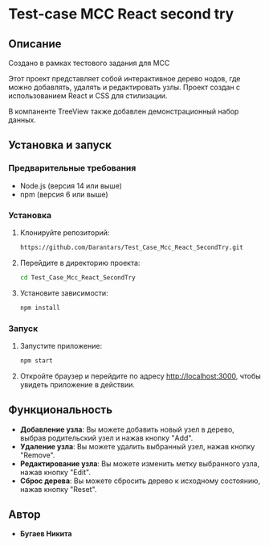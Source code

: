 # Test-сase MСС React second try


## Описание

Создано в рамках тестового задания для MCC

Этот проект представляет собой интерактивное дерево нодов, где можно добавлять, удалять и редактировать узлы. Проект создан с использованием React и CSS для стилизации.

В компаненте TreeView также добавлен демонстрационный набор данных.

## Установка и запуск

### Предварительные требования

- Node.js (версия 14 или выше)
- npm (версия 6 или выше)

### Установка

1. Клонируйте репозиторий:

    ```bash
    https://github.com/Darantars/Test_Case_Mcc_React_SecondTry.git
    ```

2. Перейдите в директорию проекта:

    ```bash
    cd Test_Case_Mcc_React_SecondTry
    ```

3. Установите зависимости:

    ```bash
    npm install
    ```

### Запуск

1. Запустите приложение:

    ```bash
    npm start
    ```

2. Откройте браузер и перейдите по адресу [http://localhost:3000](http://localhost:3000), чтобы увидеть приложение в действии.

## Функциональность

- **Добавление узла**: Вы можете добавить новый узел в дерево, выбрав родительский узел и нажав кнопку "Add".
- **Удаление узла**: Вы можете удалить выбранный узел, нажав кнопку "Remove".
- **Редактирование узла**: Вы можете изменить метку выбранного узла, нажав кнопку "Edit".
- **Сброс дерева**: Вы можете сбросить дерево к исходному состоянию, нажав кнопку "Reset".


## Автор

- **Бугаев Никита**

